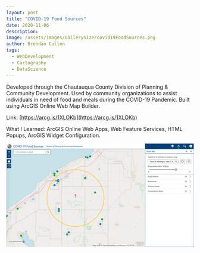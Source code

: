 ```yaml
---
layout: post
title: "COVID-19 Food Sources"
date: 2020-11-06
description:
image: /assets/images/GallerySize/covid19FoodSources.png
author: Brendan Cullen
tags:
  - WebDevelopment
  - Cartography
  - DataScience
---
```

 Developed through the Chautauqua County Division of Planning & Community Development. Used by community organizations to assist individuals in need of food and meals during the COVID-19 Pandemic. Built using ArcGIS Online Web Map Builder.

Link: [https://arcg.is/1XLOKb](https://arcg.is/1XLOKb)

What I Learned: ArcGIS Online Web Apps, Web Feature Services, HTML Popups, ArcGIS Widget Configuration.

![](/assets/images/OriginalSize/covid19FoodSources.png)
